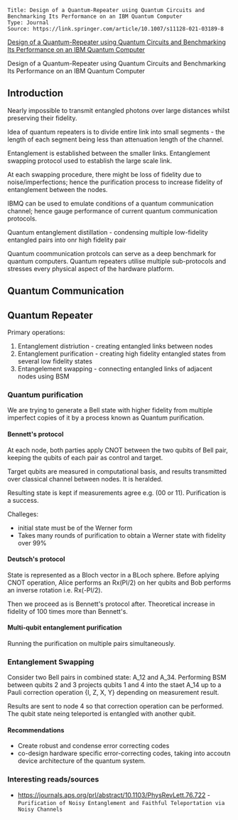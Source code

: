 ```
Title: Design of a Quantum-Repeater using Quantum Circuits and Benchmarking Its Performance on an IBM Quantum Computer
Type: Journal
Source: https://link.springer.com/article/10.1007/s11128-021-03189-8
```

[Design of a Quantum-Repeater using Quantum Circuits and Benchmarking Its Performance on an IBM Quantum Computer](https://link.springer.com/article/10.1007/s11128-021-03189-8)

Design of a Quantum-Repeater using Quantum Circuits and Benchmarking Its Performance on an IBM Quantum Computer

## Introduction 

Nearly impossible to transmit entangled photons over large distances whilst preserving their fidelity.

Idea of quantum repeaters is to divide entire link into small segments - the length of each segment being less than attenuation length of the channel.

Entanglement is established between the smaller links. Entanglement swapping protocol used to establish the large scale link.

At each swapping procedure, there might be loss of fidelity due to noise/imperfections; hence the purification process to increase fidelity of entanglement between the nodes.

IBMQ can be used to emulate conditions of a quantum communication channel; hence gauge performance of current quantum communication protocols.

Quantum entanglement distillation - condensing multiple low-fidelity entangled pairs into onr high fidelity pair

Quantum coommunication protcols can serve as a deep benchmark for quantum computers. Quantum repeaters utilise multiple sub-protocols and stresses every physical aspect of the hardware platform.

## Quantum Communication

## Quantum Repeater

Primary operations:

1. Entanglement distriution - creating entangled links between nodes
2. Entanglement purification - creating high fidelity entangled states from several low fidelity states
3. Entangelement swapping - connecting entangled links of adjacent nodes using BSM


### Quantum purification

We are trying to generate a Bell state with higher fidelity from multiple imperfect copies of it by a process known as Quantum purification.

#### Bennett's protocol

At each node, both parties apply CNOT between the two qubits of Bell pair, keeping the qubits of each pair as control and target.

Target qubits are measured in computational basis, and results transmitted over classical channel between nodes. It is heralded.

Resulting state is kept if measurements agree e.g. (00 or 11). Purification is a success.

Challeges:

* initial state must be of the Werner form
* Takes many rounds of purification to obtain a Werner state with fidelity over 99%

#### Deutsch's protocol

State is represented as a Bloch vector in a BLoch sphere. Before aplying CNOT operation, Alice performs an Rx(PI/2) on her qubits and Bob performs an inverse rotation i.e. Rx(-PI/2).

Then we proceed as is Bennett's protocol after. Theoretical increase in fidelity of 100 times more than Bennett's.

#### Multi-qubit entanglement purification

Running the purification on multiple pairs simultaneously.

### Entanglement Swapping

Consider two Bell pairs in combined state: A_12 and A_34. Performing BSM between qubits 2 and 3 projects qubits 1 and 4  into the staet A_14 up to a Pauli correction operation {I, Z, X, Y} depending on measurement result.

Results are sent to node 4 so that correction operation can be performed. The qubit state neing teleported is entangled with another qubit.

#### Recommendations

* Create robust and condense error correcting codes
* co-design hardware specific error-correcting codes, taking into accoutn device architecture of the quantum system.

### Interesting reads/sources

* https://journals.aps.org/prl/abstract/10.1103/PhysRevLett.76.722 - `Purification of Noisy Entanglement and Faithful Teleportation via Noisy Channels`
